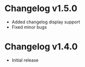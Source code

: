 # Changelog v1.5.0
- Added changelog display support
- Fixed minor bugs

# Changelog v1.4.0
- Initial release

